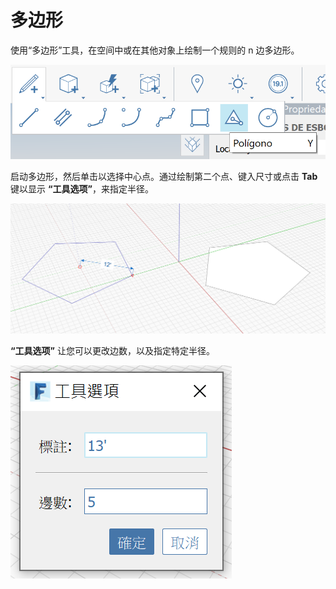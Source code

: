 # 多边形

使用“多边形”工具，在空间中或在其他对象上绘制一个规则的 n 边多边形。

![](<../.gitbook/assets/image (9) (1).png>)

启动多边形，然后单击以选择中心点。通过绘制第二个点、键入尺寸或点击 **Tab** 键以显示 **“工具选项”**，来指定半径。

![](<../.gitbook/assets/image (7).png>)

**“工具选项”** 让您可以更改边数，以及指定特定半径。

![](../.gitbook/assets/image.png)
